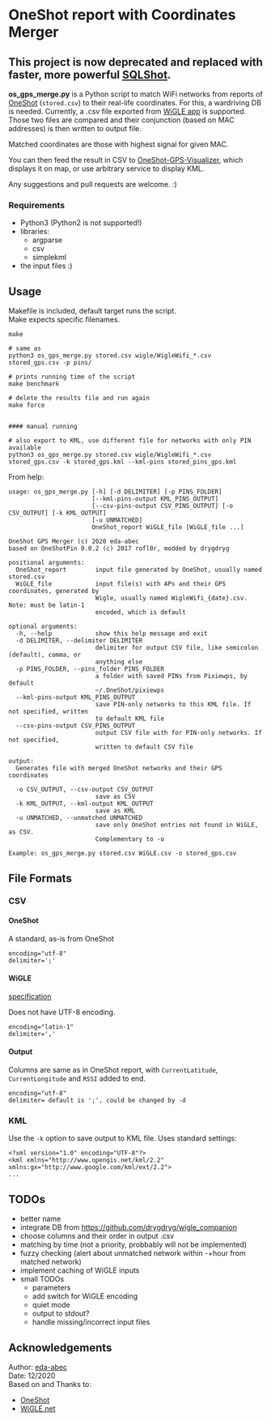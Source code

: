 # OneShot report with Coordinates Merger

## This project is now deprecated and replaced with faster, more powerful [SQLShot](https://github.com/eda-abec/SQLShot).

**os_gps_merge.py** is a Python script to match WiFi networks from reports of [OneShot](https://github.com/drygdryg/OneShot) (`stored.csv`) to their real-life coordinates.
For this, a wardriving DB is needed. Currently, a .csv file exported from [WiGLE app](https://wigle.net/tools) is supported.
Those two files are compared and their conjunction (based on MAC addresses) is then written to output file.

Matched coordinates are those with highest signal for given MAC.

You can then feed the result in CSV to [OneShot-GPS-Visualizer](https://github.com/eda-abec/OneShot-GPS-Visualizer), which displays it on map, or use arbitrary service to display KML.

Any suggestions and pull requests are welcome. :)

### Requirements
- Python3 (Python2 is not supported!)
- libraries:
   - argparse
   - csv
   - simplekml
- the input files :)

## Usage

Makefile is included, default target runs the script.\
Make expects specific filenames.

```
make

# same as
python3 os_gps_merge.py stored.csv wigle/WigleWifi_*.csv stored_gps.csv -p pins/

# prints running time of the script
make benchmark

# delete the results file and run again
make force


#### manual running

# also export to KML, use different file for networks with only PIN available
python3 os_gps_merge.py stored.csv wigle/WigleWifi_*.csv stored_gps.csv -k stored_gps.kml --kml-pins stored_pins_gps.kml

```

From help:
```
usage: os_gps_merge.py [-h] [-d DELIMITER] [-p PINS_FOLDER]
                       [--kml-pins-output KML_PINS_OUTPUT]
                       [--csv-pins-output CSV_PINS_OUTPUT] [-o CSV_OUTPUT] [-k KML_OUTPUT]
                       [-u UNMATCHED]
                       OneShot_report WiGLE_file [WiGLE_file ...]

OneShot GPS Merger (c) 2020 eda-abec
based on OneShotPin 0.0.2 (c) 2017 rofl0r, modded by drygdryg

positional arguments:
  OneShot_report        input file generated by OneShot, usually named stored.csv
  WiGLE_file            input file(s) with APs and their GPS coordinates, generated by
                        Wigle, usually named WigleWifi_{date}.csv. Note: must be latin-1
                        encoded, which is default

optional arguments:
  -h, --help            show this help message and exit
  -d DELIMITER, --delimiter DELIMITER
                        delimiter for output CSV file, like semicolon (default), comma, or
                        anything else
  -p PINS_FOLDER, --pins_folder PINS_FOLDER
                        a folder with saved PINs from Pixiewps, by default
                        ~/.OneShot/pixiewps
  --kml-pins-output KML_PINS_OUTPUT
                        save PIN-only networks to this KML file. If not specified, written
                        to default KML file
  --csv-pins-output CSV_PINS_OUTPUT
                        output CSV file with for PIN-only networks. If not specified,
                        written to default CSV file

output:
  Generates file with merged OneShot networks and their GPS coordinates

  -o CSV_OUTPUT, --csv-output CSV_OUTPUT
                        save as CSV
  -k KML_OUTPUT, --kml-output KML_OUTPUT
                        save as KML
  -u UNMATCHED, --unmatched UNMATCHED
                        save only OneShot entries not found in WiGLE, as CSV.
                        Complementary to -o

Example: os_gps_merge.py stored.csv WiGLE.csv -o stored_gps.csv

```

## File Formats

### CSV
#### OneShot
A standard, as-is from OneShot
```
encoding="utf-8"
delimiter=';'
```

#### WiGLE
[specification](https://api.wigle.net/csvFormat.html)

Does not have UTF-8 encoding.
```
encoding="latin-1"
delimiter=','
```

#### Output
Columns are same as in OneShot report, with `CurrentLatitude`, `CurrentLongitude` and `RSSI` added to end.
```
encoding="utf-8"
delimiter= default is ';', could be changed by -d
```

### KML
Use the `-k` option to save output to KML file. Uses standard settings:
```
<?xml version="1.0" encoding="UTF-8"?>
<kml xmlns="http://www.opengis.net/kml/2.2" xmlns:gx="http://www.google.com/kml/ext/2.2">
...
```

## TODOs

- better name
- integrate DB from https://github.com/drygdryg/wigle_companion
- choose columns and their order in output .csv
- matching by time (not a priority, probbably will not be implemented)
- fuzzy checking (alert about unmatched network within -+hour from matched network)
- implement caching of WiGLE inputs
- small TODOs
    - parameters
    - add switch for WiGLE encoding
    - quiet mode
    - output to stdout?
    - handle missing/incorrect input files

## Acknowledgements

Author: [eda-abec](https://github.com/eda-abec)\
Date: 12/2020\
Based on and Thanks to:
- [OneShot](https://github.com/drygdryg/OneShot)
- [WiGLE.net](https://github.com/wiglenet)

